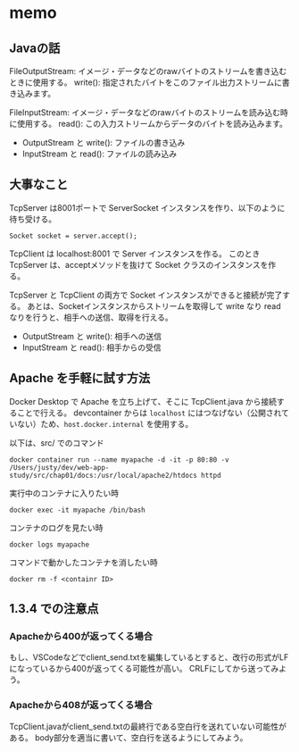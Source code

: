 # memo

## Javaの話
FileOutputStream: イメージ・データなどのrawバイトのストリームを書き込むときに使用する。
write(): 指定されたバイトをこのファイル出力ストリームに書き込みます。

FileInputStream: イメージ・データなどのrawバイトのストリームを読み込む時に使用する。
read(): この入力ストリームからデータのバイトを読み込みます。

* OutputStream と write(): ファイルの書き込み
* InputStream と read(): ファイルの読み込み

## 大事なこと
TcpServer は8001ポートで ServerSocket インスタンスを作り、以下のように待ち受ける。
```
Socket socket = server.accept();
```

TcpClient は localhost:8001 で Server インスタンスを作る。
このとき TcpServer は、acceptメソッドを抜けて Socket クラスのインスタンスを作る。

TcpServer と TcpClient の両方で Socket インスタンスができると接続が完了する。
あとは、Socketインスタンスからストリームを取得して write なり read なりを行うと、相手への送信、取得を行える。

* OutputStream と write(): 相手への送信
* InputStream と read(): 相手からの受信

## Apache を手軽に試す方法
Docker Desktop で Apache を立ち上げて、そこに TcpClient.java から接続することで行える。
devcontainer からは `localhost` にはつなげない（公開されていない）ため、`host.docker.internal` を使用する。

以下は、src/ でのコマンド

```
docker container run --name myapache -d -it -p 80:80 -v /Users/justy/dev/web-app-study/src/chap01/docs:/usr/local/apache2/htdocs httpd 
```

実行中のコンテナに入りたい時
```
docker exec -it myapache /bin/bash
```

コンテナのログを見たい時
```
docker logs myapache
```

コマンドで動かしたコンテナを消したい時
```
docker rm -f <containr ID>
```

## 1.3.4 での注意点
### Apacheから400が返ってくる場合
もし、VSCodeなどでclient_send.txtを編集しているとすると、改行の形式がLFになっているから400が返ってくる可能性が高い。
CRLFにしてから送ってみよう。

### Apacheから408が返ってくる場合
TcpClient.javaがclient_send.txtの最終行である空白行を送れていない可能性がある。
body部分を適当に書いて、空白行を送るようにしてみよう。
